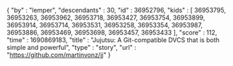 {
  "by" : "lemper",
  "descendants" : 30,
  "id" : 36952796,
  "kids" : [ 36953795, 36953263, 36953962, 36953718, 36953427, 36953754, 36953899, 36953914, 36953714, 36953531, 36953258, 36953354, 36953987, 36953886, 36953469, 36953698, 36953457, 36953433 ],
  "score" : 112,
  "time" : 1690869183,
  "title" : "Jujutsu: A Git-compatible DVCS that is both simple and powerful",
  "type" : "story",
  "url" : "https://github.com/martinvonz/jj"
}
